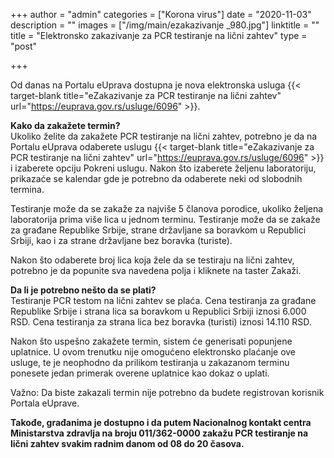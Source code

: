 +++
author = "admin"
categories = ["Korona virus"]
date = "2020-11-03"
description = ""
images = ["/img/main/ezakazivanje _980.jpg"]
linktitle = ""
title = "Elektronsko zakazivanje za PCR testiranje na lični zahtev"
type = "post"

+++

Od danas na Portalu eUprava dostupna je nova elektronska usluga {{< target-blank title="eZakazivanje za PCR testiranje na lični zahtev" url="https://euprava.gov.rs/usluge/6096" >}}.

**Kako da zakažete termin?**  
Ukoliko želite da zakažete PCR testiranje na lični zahtev, potrebno je da na Portalu eUprava odaberete uslugu {{< target-blank title="eZakazivanje za PCR testiranje na lični zahtev" url="https://euprava.gov.rs/usluge/6096" >}} i izaberete opciju Pokreni uslugu. Nakon što izaberete željenu laboratoriju, prikazaće se kalendar gde je potrebno da odaberete neki od slobodnih termina.

Testiranje može da se zakaže za najviše 5 članova porodice, ukoliko željena laboratorija prima više lica u jednom terminu. Testiranje može da se zakaže za građane Republike Srbije, strane državljane sa boravkom u Republici Srbiji, kao i za strane državljane bez boravka (turiste).

Nakon što odaberete broj lica koja žele da se testiraju na lični zahtev, potrebno je da popunite sva navedena polja i kliknete na taster Zakaži.

**Da li je potrebno nešto da se plati?**  
Testiranje PCR testom na lični zahtev se plaća. Cena testiranja za građane Republike Srbije i strana lica sa boravkom u Republici Srbiji iznosi 6.000 RSD. Cena testiranja za strana lica bez boravka (turisti) iznosi 14.110 RSD.

Nakon što uspešno zakažete termin, sistem će generisati popunjene uplatnice. U ovom trenutku nije omogućeno elektronsko plaćanje ove usluge, te je neophodno da prilikom testiranja u zakazanom terminu ponesete jedan primerak overene uplatnice kao dokaz o uplati.

Važno: Da biste zakazali termin nije potrebno da budete registrovan korisnik Portala eUprave.

**Takođe, građanima je dostupno i da putem Nacionalnog kontakt centra Ministarstva zdravlja na broju 011/362-0000 zakažu PCR testiranje na lični zahtev svakim radnim danom od 08 do 20 časova.**
